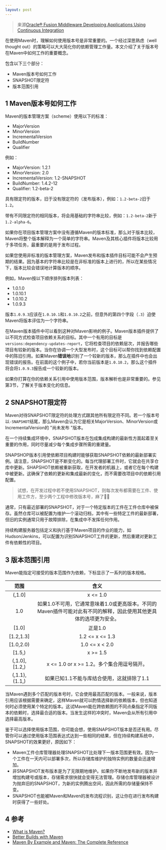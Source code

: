 ```yaml
---
layout: post
---
```


> 来源[Oracle® Fusion Middleware Developing Applications Using Continuous Integration](https://docs.oracle.com/middleware/1212/core/MAVEN/maven_version.htm#MAVEN8855)

在使用Maven时，理解如何使用版本号是非常重要的。一个经过深思熟虑（well thought out）的策略可以大大简化你的依赖管理工作量。本文介绍了关于版本号在Maven中如何工作的重要概念。

包含以下三个部分：

- Maven版本号如何工作
- SNAPSHOT限定符
- 版本范围引用

## 1 Maven版本号如何工作

Maven的版本管理方案（scheme）使用以下的标准：

- MajorVersion
- MinorVersion
- IncrementalVersion
- BuildNumber
- Qualifier

例如：

- MajorVersion: 1.2.1
- MinorVersion: 2.0
- IncrementalVersion: 1.2-SNAPSHOT
- BuildNumber: 1.4.2-12
- Qualifier: 1.2-beta-2

具有限定符的版本，旧于没有限定符的（发布版本），例如：`1.2-beta-2`旧于`1.2`。

带有不同限定符的相同版本，将会用基础的字符串比较，例如：`1.2-beta-2`新于`1.2-alpha-6`。

如果你在项目版本管理方案中没有遵循Maven的版本标准，那么对于版本比较，Maven将整个版本解释为一个简单的字符串。Maven及其核心插件将版本比较用于多项任务，最重要的是用于发布过程。

如果您使用非标准的版本管理方案，Maven发布和版本插件目标可能不会产生预期的结果。因为基本的字符串比较是在非标准的版本上进行的，所以在某些情况下，版本比较会错误地计算版本的顺序。

例如，Maven按以下顺序排列版本列表：

- 1.0.1.0
- 1.0.10.1
- 1.0.10.2
- 1.0.9.3

版本`1.0.9.3`应该在`1.0.10.1`和`1.0.10.2`之前，但意外的第四个字段（`.3`）迫使Maven将版本评估为一个字符串。

在Maven版本插件中可以看到这种对Maven影响的例子。Maven版本插件提供了以不同方式检查项目依赖关系的目标。其中一个有用的目标是`versions:dependency-updates-report`，它将检查项目的依赖层次，并报告哪些项目有较新的版本。当你在协调一个大型发布时，这个目标可以帮你找到依赖配置中的陈旧引用。如果Maven**错误地**识别了一个较新的版本，那么在插件中也会出现错误的报告。在前面的这个例子中，若你当前版本是`1.0.10.2`，那么这个插件将会将`1.0.9.3`报告成一个较新的版本。

如果你打算在你的依赖关系引用中使用版本范围，版本解析也是非常重要的。参见第3节，了解关于版本变化的信息。

## 2 SNAPSHOT限定符

Maven对待SNAPSHOT限定符的处理方式跟其他所有限定符不同。若一个版本号以`-SNAPSHOT`结尾，那么Maven会认为它是相关MajorVersion、MinorVersion或IncrementalVersion的 "尚未发布 "版本。

在一个持续集成环境中，SNAPSHOT版本在包成集成构建的最新性方面起着至关重要的作用，同时尽量减少每个集成步骤所需的重建量。

SNAPSHOP版本引用使依赖项目构建时能够获取SNAPSHOT依赖的最新部署实例。请注意，SNAPSHOT是不断变化的。每当代理部署工件时，它就会在共享仓库中更新。SHAPSHOT依赖被重新获取，在开发者的机器上，或者它在每个构建中被更新。这确保了依赖的更新和集成最新的变化，而不需要改项目中的依赖引用配置。

> 试想，在开发过程中若不使用SNAPSHOT，则每次发布都需要在工件、使用工件方，至少两个工程中修改版本号，麻了😵‍💫

通常，只有最近部署的SNAPSHOT，对于一个特定版本的工件在工件仓库中被保存。虽然仓库可以被配置为维护一个滚动归档，其中有一些特定工件的最新部署，但旧的实例通常只用于故障排除，在集成中不发挥任何作用。

持续构建服务器包括定义和执行基于Maven项目的作业的能力，如Hudson/Jenkins，可以配置为识别SNAPSHOT工件的更新，然后重建对更新工件有依赖性的项目。

## 3 版本范围引用

Maven能指定可接受的版本范围作为依赖，下标显示了一系列的版本规格。

**范围**|**含义**
:-----:|:-----:
(,1.0]|x <= 1.0
1.0|如果1.0不可用，它通常意味着1.0或更高版本。不同的Maven插件可能对此有不同的解释，因此使用其他更具体的选项更为安全。
[1.0]|正是1.0
[1.2,1.3]|1.2 <= x <= 1.3
[1.0,2.0)|1.0 <= x < 2.0
[1.5,)|x >= 1.5
(,1.0],[1.2,)|x <= 1.0 or x >= 1.2。多个集合用逗号隔开。
(,1.1),(1.1,)|如果已知1.1不能与库结合使用，这就排除了1.1

当Maven遇到多个匹配的版本号时，它会使用最高匹配的版本。一般来说，版本引用应该根据需要来确定，这样Maven就可以酌情选择新的依赖版本，但也知道何时必须使用某个特定的版本。这试Maven能在跨依赖图的不同点桑指定不同版本的依赖时，选择最合适的版本。当发生这样的冲突时，Maven会从所有引用中选择最高版本。

鉴于可以选择使用版本范围，你可能会想，使用SNAPSHOT版本是否还有用。尽管你可以通过使用版本范围表达式达到一些相同的结果，但在持续构建系统中，SNAPSHOT的效果更好，原因如下：

- Maven工件仓库管理器处理SNAPSHOT比处理下一版本范围更有效。因为一个工件在一天内可以部署多次，所以存储库维护的独特实例的数量会迅速增加。
- 非SNAPSHOT发布版本是为了无限期地维护。如果你不断地发布新的版本并增加构建号或版本，存储需求很快就会变得无法管理。存储仓库管理器被设计为抛弃旧的SNAPSHOT，为新的实例腾出空间，因此所需的存储量保持不变。
- SNAPSHOT也能被Maven和Maven的发布流程识别，这让你在进行发布构建时获得了一些好处。

## 4 参考

- [What is Maven?](http://maven.apache.org/what-is-maven.html)
- [Better Builds with Maven](http://www.maestrodev.com/better-builds-with-maven/about-this-guide/)
- [Maven By Example and Maven: The Complete Reference](http://www.sonatype.org/maven)
